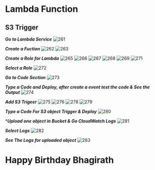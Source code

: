 # Lambda Function

## S3 Trigger

***Go to Lambda Service***
![261](https://github.com/user-attachments/assets/e7b0fb66-0c49-418c-81b7-b36b9bc365d7)

***Create a Fuction***
![262](https://github.com/user-attachments/assets/13246008-762b-4764-a52c-e3afa9a00fea)
![263](https://github.com/user-attachments/assets/bda80f65-ac2e-45d6-b8c2-b5a8d971c92b)

***Create a Role for Lambda***
![265](https://github.com/user-attachments/assets/205b94dd-ed90-41c9-8a80-b731df734ef5)
![266](https://github.com/user-attachments/assets/24bb9a8e-d118-4173-9666-32c16457536a)
![267](https://github.com/user-attachments/assets/1336d944-cdec-42c6-931d-e5eb981f105f)
![268](https://github.com/user-attachments/assets/84b7d69c-c490-487b-8929-f2fb6cbacb68)
![269](https://github.com/user-attachments/assets/1bdbb8c9-37dc-4387-b4d4-223241c6fec8)
![271](https://github.com/user-attachments/assets/038d8024-2823-49a7-b51d-d97614402ab8)

***Select a Role***
![272](https://github.com/user-attachments/assets/db5cd9b9-5228-4279-a29e-26af3ae873c6)

***Go to Code Section***
![273](https://github.com/user-attachments/assets/a07e50ee-5b3f-4e5c-93d0-a481e50b4132)

***Type a Code and Deploy, after create a event test the code & See the Output***
![274](https://github.com/user-attachments/assets/5f08ea6a-4f19-4c30-82b4-fd1244c2d8c0)

***Add S3 Trigeer***
![275](https://github.com/user-attachments/assets/82f8d9da-e67e-4fef-b6ae-3492136a14b8)
![276](https://github.com/user-attachments/assets/aa7872b1-b480-4d96-8a00-f70be7fd95c3)
![278](https://github.com/user-attachments/assets/22bcacd9-cb8a-4ec3-a430-f6999c6c9991)
![279](https://github.com/user-attachments/assets/d9babccb-6d94-4d3a-8d5f-d94f6404018d)

***Type a Code For S3 object Trigger & Deploy***
![280](https://github.com/user-attachments/assets/f2b2d321-37af-43bc-be3c-e8254d8141d5)

****Upload one object in Bucket & Go CloudWatch Logs***
![281](https://github.com/user-attachments/assets/4509aacf-3aec-4ca7-89ca-b112da80ab34)

***Select Logs***
![282](https://github.com/user-attachments/assets/dac715e9-9f15-4836-96ef-682edffc69ad)

***See The Logs for uploaded object***
![283](https://github.com/user-attachments/assets/a397c9ff-de64-4932-bfe1-c173441c797b)

 #

 # Happy Birthday Bhagirath

 #

